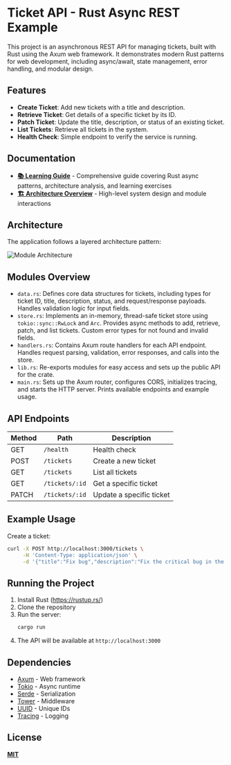 # Ticket API - Rust Async REST Example

This project is an asynchronous REST API for managing tickets, built with Rust using the Axum web framework. It demonstrates modern Rust patterns for web development, including async/await, state management, error handling, and modular design.

## Features

- **Create Ticket**: Add new tickets with a title and description.
- **Retrieve Ticket**: Get details of a specific ticket by its ID.
- **Patch Ticket**: Update the title, description, or status of an existing ticket.
- **List Tickets**: Retrieve all tickets in the system.
- **Health Check**: Simple endpoint to verify the service is running.

## Documentation

- **[📚 Learning Guide](docs/learning-notebook.md)** - Comprehensive guide covering Rust async patterns, architecture analysis, and learning exercises
- **[🏗️ Architecture Overview](#architecture)** - High-level system design and module interactions

## Architecture

The application follows a layered architecture pattern:

![Module Architecture](docs/assets/architecture_diagram.png)

## Modules Overview

- `data.rs`: Defines core data structures for tickets, including types for ticket ID, title, description, status, and request/response payloads. Handles validation logic for input fields.
- `store.rs`: Implements an in-memory, thread-safe ticket store using `tokio::sync::RwLock` and `Arc`. Provides async methods to add, retrieve, patch, and list tickets. Custom error types for not found and invalid fields.
- `handlers.rs`: Contains Axum route handlers for each API endpoint. Handles request parsing, validation, error responses, and calls into the store.
- `lib.rs`: Re-exports modules for easy access and sets up the public API for the crate.
- `main.rs`: Sets up the Axum router, configures CORS, initializes tracing, and starts the HTTP server. Prints available endpoints and example usage.

## API Endpoints

| Method | Path           | Description              |
| ------ | -------------- | ------------------------ |
| GET    | `/health`      | Health check             |
| POST   | `/tickets`     | Create a new ticket      |
| GET    | `/tickets`     | List all tickets         |
| GET    | `/tickets/:id` | Get a specific ticket    |
| PATCH  | `/tickets/:id` | Update a specific ticket |

## Example Usage

Create a ticket:

```sh
curl -X POST http://localhost:3000/tickets \
     -H 'Content-Type: application/json' \
     -d '{"title":"Fix bug","description":"Fix the critical bug in the system"}'
```

## Running the Project

1. Install Rust (https://rustup.rs/)
2. Clone the repository
3. Run the server:
   ```sh
   cargo run
   ```
4. The API will be available at `http://localhost:3000`

## Dependencies

- [Axum](https://docs.rs/axum) - Web framework
- [Tokio](https://tokio.rs/) - Async runtime
- [Serde](https://serde.rs/) - Serialization
- [Tower](https://github.com/tower-rs/tower) - Middleware
- [UUID](https://docs.rs/uuid) - Unique IDs
- [Tracing](https://docs.rs/tracing) - Logging

## License

**[MIT](LICENSE)** 
